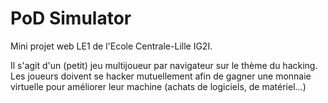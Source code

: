 # PoD Simulator

Mini projet web LE1 de l'Ecole Centrale-Lille IG2I.

Il s'agit d'un (petit) jeu multijoueur par navigateur sur le thème du hacking. Les joueurs doivent se hacker mutuellement afin de gagner une monnaie virtuelle pour améliorer leur machine (achats de logiciels, de matériel...)
